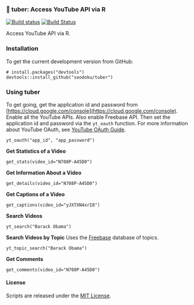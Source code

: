 ### :sweet_potato: tuber: Access YouTube API via R

[![Build status](https://ci.appveyor.com/api/projects/status/pgr0wih12gtwvvvx?svg=true)](https://ci.appveyor.com/project/soodoku/tuber)
[![Build Status](https://travis-ci.org/soodoku/tuber.svg?branch=master)](https://travis-ci.org/soodoku/tuber)

Access YouTube API via R.

### Installation

To get the current development version from GitHub:

```{r install}
# install.packages("devtools")
devtools::install_github("soodoku/tuber")
```

### Using tuber

To get going, get the application id and password from [https://cloud.google.com/console](https://cloud.google.com/console). Enable all the YouTube APIs. Also enable Freebase API. Then set the application id and password via the `yt_oauth` function. For more information about YouTube OAuth, see [YouTube OAuth Guide](https://developers.google.com/youtube/v3/guides/authentication).

```{r yt_oauth}
yt_oauth("app_id", "app_password")
```

**Get Statistics of a Video**

```{r get_stats}
get_stats(video_id="N708P-A45D0")
```

**Get Information About a Video**

```{r get_stats}
get_details(video_id="N708P-A45D0")
```

**Get Captions of a Video**

```{r get_captions}
get_captions(video_id="yJXTXN4xrI8")
```

**Search Videos**
```{r yt_search}
yt_search("Barack Obama")
```

**Search Videos by Topic**
Uses the [Freebase](http://freebase.com) database of topics.

```{r yt_topic_search}
yt_topic_search("Barack Obama")
```

**Get Comments**
```{r get_comments}
get_comments(video_id="N708P-A45D0")
```

#### License
Scripts are released under the [MIT License](http://opensource.org/licenses/MIT).
